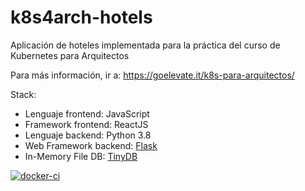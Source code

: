 # k8s4arch-hotels

Aplicación de hoteles implementada para la práctica del curso de Kubernetes para Arquitectos

Para más información, ir a: https://goelevate.it/k8s-para-arquitectos/

Stack:
- Lenguaje frontend: JavaScript
- Framework frontend: ReactJS
- Lenguaje backend: Python 3.8
- Web Framework backend: [Flask](https://flask.palletsprojects.com/en/1.1.x/quickstart/)
- In-Memory File DB: [TinyDB](https://tinydb.readthedocs.io/)

[![docker-ci](https://github.com/go-elevate/k8s4arch-hotels/actions/workflows/build.yml/badge.svg)](https://github.com/go-elevate/k8s4arch-hotels/actions/workflows/build.yml)